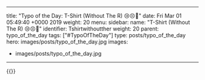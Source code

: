 
---
title: "Typo of the Day: T-Shirt (Without The R) 😢😣🙊"
date: Fri Mar 01 05:49:40 +0000 2019
weight: 20
menu:
  sidebar:
    name: "T-Shirt (Without The R) 😢😣🙊"
    identifier: Tshirtwithoutther
    weight: 20
    parent: typo_of_the_day
tags: ["#TypoOfTheDay"]
type: posts/typo_of_the_day
hero: images/posts/typo_of_the_day.jpg
images:
- images/posts/typo_of_the_day.jpg
---


{{<tweet user="mariatta" id="1101358822906445824">}}


